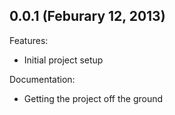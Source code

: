 ## 0.0.1 (Feburary 12, 2013)

Features:

  - Initial project setup

Documentation:

  - Getting the project off the ground
